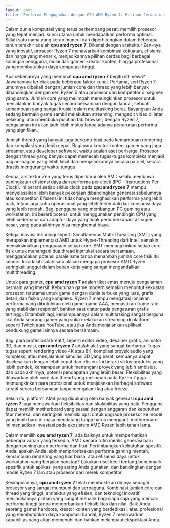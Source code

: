 ```yaml
---
layout: post
title: "Performa Mengagumkan dengan CPU AMD Ryzen 7: Pilihan Cerdas untuk Kebutuhan Anda"
---
```


Dalam dunia komputasi yang terus berkembang pesat, memilih prosesor yang tepat menjadi kunci utama untuk mendapatkan performa optimal. Salah satu nama yang kerap muncul dan diperhitungkan dalam beberapa tahun terakhir adalah **cpu amd ryzen 7**. Dikenal dengan arsitektur Zen-nya yang inovatif, prosesor Ryzen 7 menawarkan kombinasi kekuatan, efisiensi, dan harga yang menarik, menjadikannya pilihan cerdas bagi berbagai kalangan pengguna, mulai dari gamer, kreator konten, hingga profesional yang membutuhkan daya komputasi tinggi.

Apa sebenarnya yang membuat **cpu amd ryzen 7** begitu istimewa? Jawabannya terletak pada beberapa faktor kunci. Pertama, seri Ryzen 7 umumnya dibekali dengan jumlah core dan thread yang lebih banyak dibandingkan dengan seri Ryzen 5 atau prosesor dari kompetitor di segmen yang sama. Jumlah core yang melimpah memungkinkan prosesor untuk menjalankan banyak tugas secara bersamaan dengan lancar, sebuah kemampuan yang sangat krusial dalam multitasking berat. Bayangkan Anda sedang bermain game sambil melakukan streaming, mengedit video di latar belakang, atau membuka puluhan tab browser; dengan Ryzen 7, pengalaman ini akan jauh lebih mulus tanpa adanya penurunan performa yang signifikan.

Jumlah thread yang banyak juga berkontribusi pada kemampuan rendering dan kompilasi yang lebih cepat. Bagi para kreator konten, gamer yang juga streamer, atau developer software, waktu adalah aset berharga. Prosesor dengan thread yang banyak dapat memecah tugas-tugas kompleks menjadi bagian-bagian yang lebih kecil dan menjalankannya secara paralel, secara drastis mengurangi waktu tunggu.

Kedua, arsitektur Zen yang terus diperbarui oleh AMD selalu membawa peningkatan efisiensi daya dan performa per clock (IPC - Instructions Per Clock). Ini berarti setiap siklus clock pada **cpu amd ryzen 7** mampu menyelesaikan lebih banyak pekerjaan dibandingkan generasi sebelumnya atau kompetitor. Efisiensi ini tidak hanya menghasilkan performa yang lebih baik, tetapi juga suhu operasional yang lebih terkendali dan konsumsi daya yang lebih rendah. Bagi pengguna yang membangun PC gaming atau workstation, ini berarti potensi untuk menggunakan pendingin CPU yang lebih sederhana dan adaptor daya yang tidak perlu berkapasitas super besar, yang pada akhirnya bisa menghemat biaya.

Ketiga, inovasi teknologi seperti Simultaneous Multi-Threading (SMT) yang merupakan implementasi AMD untuk Hyper-Threading dari Intel, semakin memaksimalkan penggunaan setiap core. SMT memungkinkan setiap core fisik untuk menangani dua thread instruksi secara bersamaan, menggandakan potensi paralelisme tanpa menambah jumlah core fisik itu sendiri. Ini adalah salah satu alasan mengapa prosesor AMD Ryzen seringkali unggul dalam beban kerja yang sangat mengandalkan multithreading.

Untuk para gamer, **cpu amd ryzen 7** adalah tiket emas menuju pengalaman bermain yang imersif. Kebutuhan game modern semakin menuntut kekuatan prosesor, terutama untuk game dengan dunia terbuka yang luas, grafis detail, dan fisika yang kompleks. Ryzen 7 mampu mengatasi lonjakan performa yang dibutuhkan oleh game-game AAA, memastikan frame rate yang stabil dan responsif, bahkan saat diatur pada pengaturan grafis tertinggi. Ditambah lagi, kemampuannya dalam multitasking sangat berguna jika Anda seorang gamer yang suka melakukan streaming di platform seperti Twitch atau YouTube, atau jika Anda menjalankan aplikasi pendukung game lainnya secara bersamaan.

Bagi para profesional kreatif, seperti editor video, desainer grafis, animator 3D, dan musisi, **cpu amd ryzen 7** adalah alat yang sangat berharga. Tugas-tugas seperti rendering video 4K atau 8K, kompilasi proyek audio yang kompleks, atau menjalankan simulasi 3D yang berat, semuanya dapat diselesaikan dengan lebih cepat dan efisien. Ini berarti siklus produksi yang lebih pendek, kemampuan untuk menangani proyek yang lebih ambisius, dan pada akhirnya, potensi pendapatan yang lebih besar. Fleksibilitas yang ditawarkan oleh core dan thread yang melimpah pada Ryzen 7 juga memungkinkan para profesional untuk menjalankan berbagai software kreatif secara bersamaan tanpa mengalami lag atau freeze.

Selain itu, platform AM4 yang didukung oleh banyak generasi **cpu amd ryzen 7** juga menawarkan fleksibilitas dan skalabilitas yang baik. Pengguna dapat memilih motherboard yang sesuai dengan anggaran dan kebutuhan fitur mereka, dan seringkali memiliki opsi untuk upgrade prosesor ke model yang lebih baru di masa mendatang tanpa harus mengganti motherboard. Ini menjadikan investasi pada ekosistem AMD Ryzen lebih tahan lama.

Dalam memilih **cpu amd ryzen 7**, ada baiknya untuk memperhatikan beberapa varian yang tersedia. AMD secara rutin merilis generasi baru dengan peningkatan performa dan fitur. Pertimbangkan kebutuhan spesifik Anda: apakah Anda lebih memprioritaskan performa gaming mentah, kemampuan rendering yang luar biasa, atau efisiensi daya untuk workstation yang berjalan nonstop? Lakukan riset kecil tentang benchmark spesifik untuk aplikasi yang sering Anda gunakan, dan bandingkan dengan model Ryzen 7 lain atau prosesor dari merek kompetitor.

Kesimpulannya, **cpu amd ryzen 7** telah membuktikan dirinya sebagai prosesor yang sangat mumpuni dan serbaguna. Kombinasi jumlah core dan thread yang tinggi, arsitektur yang efisien, dan teknologi inovatif menjadikannya pilihan yang sangat menarik bagi siapa saja yang mencari performa tinggi tanpa mengorbankan fleksibilitas dan nilai. Baik Anda seorang gamer hardcore, kreator konten yang berdedikasi, atau profesional yang membutuhkan daya komputasi handal, Ryzen 7 menawarkan kapabilitas yang akan memenuhi dan bahkan melampaui ekspektasi Anda.
